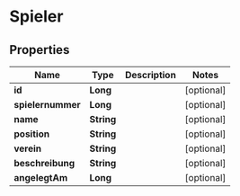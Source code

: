 
# Spieler

## Properties
Name | Type | Description | Notes
------------ | ------------- | ------------- | -------------
**id** | **Long** |  |  [optional]
**spielernummer** | **Long** |  |  [optional]
**name** | **String** |  |  [optional]
**position** | **String** |  |  [optional]
**verein** | **String** |  |  [optional]
**beschreibung** | **String** |  |  [optional]
**angelegtAm** | **Long** |  |  [optional]



